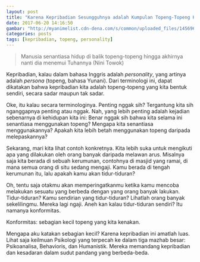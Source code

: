 ```yaml
---
layout: post
title: "Karena Kepribadian Sesungguhnya adalah Kumpulan Topeng-Topeng Kita"
date: 2017-06-20 14:16:50
gambar: "http://myanimelist.cdn-dena.com/s/common/uploaded_files/1456968363-b162b20256121c4b099b741995b2ce4b.jpeg"
categories: posts
tags: [kepribadian, topeng, personality]
---
```


> Manusia senantiasa hidup di balik topeng-topeng hingga akhirnya nanti dia menemui Tuhannya (Nini Towok)

Kepribadian, kalau dalam bahasa Inggris adalah _personality_, yang artinya adalah _persona_ (topeng, bahasa Yunani). Dari terminologi ini, dapat dikatakan bahwa kepribadian kita adalah topeng-topeng yang kita bentuk sendiri, secara sadar maupun tak sadar.

Oke, itu kalau secara terminologinya. Penting nggak sih? Tergantung kita sih nganggapnya penting atau nggak. Nah, yang lebih penting adalah kejadian sebenarnya di kehidupan kita ini: Benar nggak sih bahwa kita selama ini senantiasa menggunakan topeng? Mengapa kita senantiasa menggunakannya? Apakah kita lebih betah menggunakan topeng daripada melepaskannya?

Sekarang, mari kita lihat contoh konkretnya. Kita lebih suka untuk mengikuti apa yang dilakukan oleh orang banyak daripada melawan arus. Misalnya saja kita berada di sebuah kerumunan, contohnya di masjid yang ramai, di mana semua orang di situ sedang mengaji. Kamu berada di tengah kerumunan itu, lalu apakah kamu akan tidur-tiduran?

Oh, tentu saja otakmu akan memperingatkanmu ketika kamu mencoba melakukan sesuatu yang berbeda dengan yang orang banyak lakukan. Tidur-tiduran? Kamu sendirian yang tidur-tiduran? Lihatlah orang banyak sekelilingmu. Mereka lagi ngaji. Aneh kan kalau tidur-tiduran sendiri? Itu namanya konformitas.

Konformitas: sebagian kecil topeng yang kita kenakan.

Mengapa aku katakan sebagian kecil? Karena kepribadian ini amatlah luas. Lihat saja keilmuan Psikologi yang terpecah ke dalam tiga mazhab besar: Psikoanalisa, Behavioris, dan Humanistik. Mereka memandang kepribadian dan kesadaran dalam sudut pandang yang berbeda-beda.